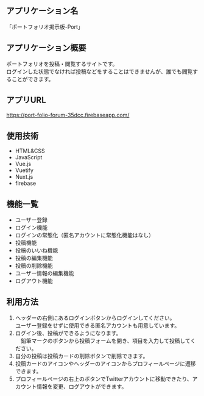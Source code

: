 ## アプリケーション名  
「ポートフォリオ掲示板-Port」

## アプリケーション概要
ポートフォリオを投稿・閲覧するサイトです。  
ログインした状態でなければ投稿などをすることはできませんが、誰でも閲覧することができます。

## アプリURL
https://port-folio-forum-35dcc.firebaseapp.com/

## 使用技術
* HTML&CSS
* JavaScript
* Vue.js
* Vuetify
* Nuxt.js
* firebase

## 機能一覧
* ユーザー登録
* ログイン機能
* ログインの常態化（匿名アカウントに常態化機能はなし）
* 投稿機能
* 投稿のいいね機能
* 投稿の編集機能
* 投稿の削除機能
* ユーザー情報の編集機能
* ログアウト機能


## 利用方法
1. ヘッダーの右側にあるログインボタンからログインしてください。  
  ユーザー登録をせずに使用できる匿名アカウントも用意しています。
2. ログイン後、投稿ができるようになります。  
　鉛筆マークのボタンから投稿フォームを開き、項目を入力して投稿してください。
3. 自分の投稿は投稿カードの削除ボタンで削除できます。
4. 投稿カードのアイコンやヘッダーのアイコンからプロフィールページに遷移できます。
5. プロフィールページの右上のボタンでTwitterアカウントに移動できたり、アカウント情報を変更、ログアウトができます。
